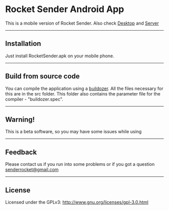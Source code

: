 # Rocket Sender Android App
This is a mobile version of Rocket Sender. Also check [Desktop](https://github.com/RocketSender/RocketSender-Client) and [Server](https://github.com/RocketSender/RocketSender-Server)
____
## Installation
Just install RocketSender.apk on your mobile phone.
____
## Build from source code
You can compile the application using a [buildozer](https://github.com/kivy/buildozer). All the files necessary for this are in the src folder. This folder also contains the parameter file for the compiler - "buildozer.spec".
____
## Warning!
This is a beta software, so you may have some issues while using
____
## Feedback 
Please contact us if you run into some problems or if you got a question senderrocket@gmail.com
____
## License
Licensed under the GPLv3: http://www.gnu.org/licenses/gpl-3.0.html
